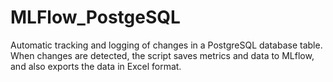 # MLFlow_PostgeSQL
 Automatic tracking and logging of changes in a PostgreSQL database table. When changes are detected, the script saves metrics and data to MLflow, and also exports the data in Excel format.
